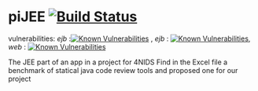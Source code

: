 # piJEE [![Build Status](https://travis-ci.com/amine177/piJEE.svg?branch=master)](https://travis-ci.com/amine177/piJEE)
vulnerabilities: *ejb* :[![Known Vulnerabilities](https://snyk.io/test/github/amine177/piJEE/badge.svg?targetFile=piJEE%2FpiJEE-ear%2Fpom.xml)](https://snyk.io/test/github/amine177/piJEE?targetFile=piJEE%2FpiJEE-ear%2Fpom.xml) , *ejb* : [![Known Vulnerabilities](https://snyk.io/test/github/amine177/piJEE/badge.svg?targetFile=piJEE%2FpiJEE-ejb%2Fpom.xml)](https://snyk.io/test/github/amine177/piJEE?targetFile=piJEE%2FpiJEE-ejb%2Fpom.xml), *web* : [![Known Vulnerabilities](https://snyk.io/test/github/amine177/piJEE/badge.svg?targetFile=piJEE%2FpiJEE-web%2Fpom.xml)](https://snyk.io/test/github/amine177/piJEE?targetFile=piJEE%2FpiJEE-web%2Fpom.xml)

The JEE part of an app in a project for 4NIDS
Find in the Excel file a benchmark of statical java code review tools and proposed one for our project
